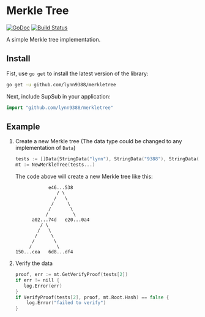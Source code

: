# Merkle Tree

[![GoDoc](https://godoc.org/github.com/lynn9388/merkletree?status.svg)](https://godoc.org/github.com/lynn9388/merkletree)
[![Build Status](https://travis-ci.com/lynn9388/merkletree.svg?branch=master)](https://travis-ci.com/lynn9388/merkletree)

A simple Merkle tree implementation.

## Install

Fist, use `go get` to install the latest version of the library:

```sh
go get -u github.com/lynn9388/merkletree
```

Next, include SupSub in your application:

```go
import "github.com/lynn9388/merkletree"
```

## Example

1. Create a new Merkle tree (The data type could be changed to any implementation of `Data`)

    ```go
    tests := []Data{StringData("lynn"), StringData("9388"), StringData("lynn9388")}
    mt := NewMerkleTree(tests...)
    ```

    The code above will create a new Merkle tree like this:

    ```text
                e46...538
                   / \
                  /   \
                 /     \
                /       \
               /         \
          a02...74d   e20...0a4
             / \
            /   \
           /     \
          /       \
         /         \
    150...cea   6d8...df4
    ```

1. Verify the data

    ```go
    proof, err := mt.GetVerifyProof(tests[2])
    if err != nill {
       log.Error(err)
    }
    if VerifyProof(tests[2], proof, mt.Root.Hash) == false {
        log.Error("failed to verify")
    }
    ```
